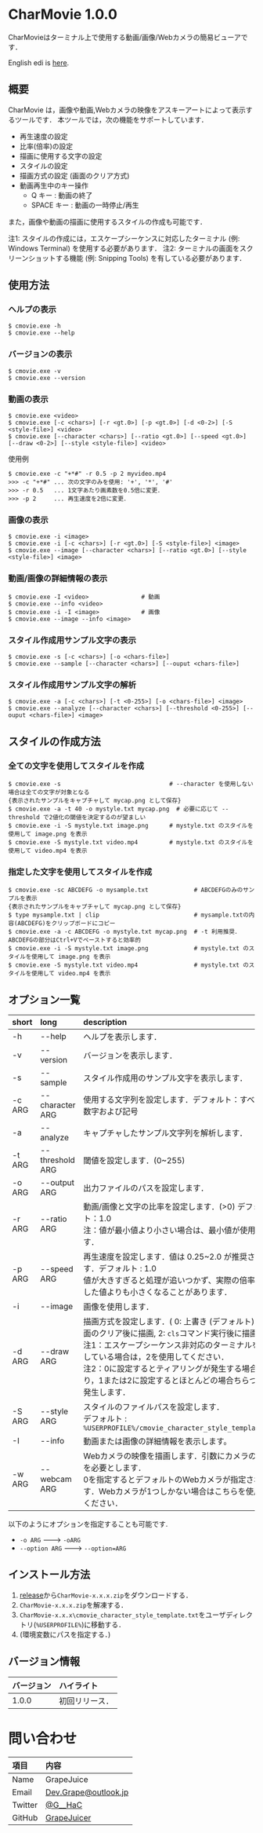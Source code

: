 # CharMovie 1.0.0

CharMovieはターミナル上で使用する動画/画像/Webカメラの簡易ビューアです．

English edi is [here](https://github.com/GrapeJuicer/CharMovie/blob/master/README.md).

## 概要

CharMovie は，画像や動画,Webカメラの映像をアスキーアートによって表示するツールです．
本ツールでは，次の機能をサポートしています．

- 再生速度の設定
- 比率(倍率)の設定
- 描画に使用する文字の設定
- スタイルの設定
- 描画方式の設定 (画面のクリア方式)
- 動画再生中のキー操作
  - Q キー : 動画の終了
  - SPACE キー : 動画の一時停止/再生

また，画像や動画の描画に使用するスタイルの作成も可能です．

注1: スタイルの作成には，エスケープシーケンスに対応したターミナル (例: Windows Terminal) を使用する必要があります．
注2: ターミナルの画面をスクリーンショットする機能 (例: Snipping Tools) を有している必要があります．

## 使用方法

### ヘルプの表示
```
$ cmovie.exe -h
$ cmovie.exe --help
```
### バージョンの表示
```
$ cmovie.exe -v
$ cmovie.exe --version
```
### 動画の表示
```
$ cmovie.exe <video>
$ cmovie.exe [-c <chars>] [-r <gt.0>] [-p <gt.0>] [-d <0-2>] [-S <style-file>] <video>
$ cmovie.exe [--character <chars>] [--ratio <gt.0>] [--speed <gt.0>] [--draw <0-2>] [--style <style-file>] <video>
```
使用例
```
$ cmovie.exe -c "+*#" -r 0.5 -p 2 myvideo.mp4
>>> -c "+*#" ... 次の文字のみを使用: '+', '*', '#'
>>> -r 0.5   ... 1文字あたり画素数を0.5倍に変更．
>>> -p 2     ... 再生速度を2倍に変更．
```
### 画像の表示
```
$ cmovie.exe -i <image>
$ cmovie.exe -i [-c <chars>] [-r <gt.0>] [-S <style-file>] <image>
$ cmovie.exe --image [--character <chars>] [--ratio <gt.0>] [--style <style-file>] <image>
```
### 動画/画像の詳細情報の表示
```
$ cmovie.exe -I <video>               # 動画
$ cmovie.exe --info <video>
$ cmovie.exe -i -I <image>            # 画像
$ cmovie.exe --image --info <image>
```
### スタイル作成用サンプル文字の表示
```
$ cmovie.exe -s [-c <chars>] [-o <chars-file>]
$ cmovie.exe --sample [--character <chars>] [--ouput <chars-file>]
```

### スタイル作成用サンプル文字の解析
```
$ cmovie.exe -a [-c <chars>] [-t <0-255>] [-o <chars-file>] <image>
$ cmovie.exe --analyze [--character <chars>] [--threshold <0-255>] [--ouput <chars-file>] <image>
```

## スタイルの作成方法

### 全ての文字を使用してスタイルを作成
```
$ cmovie.exe -s                               # --character を使用しない場合は全ての文字が対象となる
{表示されたサンプルをキャプチャして mycap.png として保存}
$ cmovie.exe -a -t 40 -o mystyle.txt mycap.png  # 必要に応じて --threshold で2値化の閾値を決定するのが望ましい
$ cmovie.exe -i -S mystyle.txt image.png      # mystyle.txt のスタイルを使用して image.png を表示
$ cmovie.exe -S mystyle.txt video.mp4         # mystyle.txt のスタイルを使用して video.mp4 を表示
```

### 指定した文字を使用してスタイルを作成
```
$ cmovie.exe -sc ABCDEFG -o mysample.txt             # ABCDEFGのみのサンプルを表示
{表示されたサンプルをキャプチャして mycap.png として保存}
$ type mysample.txt | clip                           # mysample.txtの内容(ABCDEFG)をクリップボードにコピー
$ cmovie.exe -a -c ABCDEFG -o mystyle.txt mycap.png  # -t 利用推奨．ABCDEFGの部分はCtrl+Vでペーストすると効率的
$ cmovie.exe -i -S mystyle.txt image.png             # mystyle.txt のスタイルを使用して image.png を表示
$ cmovie.exe -S mystyle.txt video.mp4                # mystyle.txt のスタイルを使用して video.mp4 を表示
```

## オプション一覧

| short  | long            | description                                                                                                                                                        |
| :----- | :-------------- | :----------------------------------------------------------------------------------------------------------------------------------------------------------------- |
| -h     | --help          | ヘルプを表示します．                                                                                                                                                |
| -v     | --version       | バージョンを表示します．                                                                                                                                           |
| -s     | --sample        | スタイル作成用のサンプル文字を表示します．                                                                                                                         |
| -c ARG | --character ARG | 使用する文字列を設定します．デフォルト：すべての英数字および記号                                                                                                   |
| -a     | --analyze       | キャプチャしたサンプル文字列を解析します．                                                                                                                         |
| -t ARG | --threshold ARG | 閾値を設定します．(0~255)                                                                                                                                          |
| -o ARG | --output ARG    | 出力ファイルのパスを設定します．                                                                                                                                   |
| -r ARG | --ratio ARG     | 動画/画像と文字の比率を設定します．(>0) デフォルト：1.0<br>注：値が最小値より小さい場合は、最小値が使用されます．                                                |
| -p ARG | --speed ARG     | 再生速度を設定します．値は 0.25~2.0 が推奨されます．デフォルト : 1.0<br>値が大きすぎると処理が追いつかず、実際の倍率が指定した値よりも小さくなることがあります． |
| -i     | --image         | 画像を使用します．                                                                                                                                                 |
| -d ARG | --draw ARG      | 描画方式を設定します．( 0: 上書き (デフォルト), 1: 画面のクリア後に描画, 2: `cls`コマンド実行後に描画 )<br>注1：エスケープシーケンス非対応のターミナルを使用している場合は，2を使用してください．<br>注2：0に設定するとティアリングが発生する場合があり，1または2に設定するとほとんどの場合ちらつきが発生します． |
| -S ARG | --style ARG     | スタイルのファイルパスを設定します．<br>デフォルト : `%USERPROFILE%/cmovie_character_style_template.txt`                                                               |
| -I     | --info          | 動画または画像の詳細情報を表示します。                                                                                                                             |
| -w ARG | --webcam ARG    | Webカメラの映像を描画します．引数にカメラの番号を必要とします．<br>0を指定するとデフォルトのWebカメラが指定されます．Webカメラが1つしかない場合はこちらを使用してください． |

以下のようにオプションを指定することも可能です.
- `-o ARG` ---> `-oARG`
- `--option ARG`  ---> `--option=ARG`

## インストール方法

1. [release](https://github.com/GrapeJuicer/CharMovie/releases)から`CharMovie-x.x.x.zip`をダウンロードする．
2. `CharMovie-x.x.x.zip`を解凍する．
3. `CharMovie-x.x.x\cmovie_character_style_template.txt`をユーザディレクトリ(`%USERPROFILE%`)に移動する．
4. (環境変数にパスを指定する．)

## バージョン情報

| バージョン | ハイライト     |
| :--------- | :------------- |
| 1.0.0      | 初回リリース． |

# 問い合わせ
| 項目     | 内容                                          |
| :------- | :-------------------------------------------- |
| Name     | GrapeJuice                                    |
| Email    | Dev.Grape@outlook.jp                          |
| Twitter  | [@G__HaC](https://twitter.com/G__HaC)         |
| GitHub   | [GrapeJuicer](https://github.com/GrapeJuicer) |
